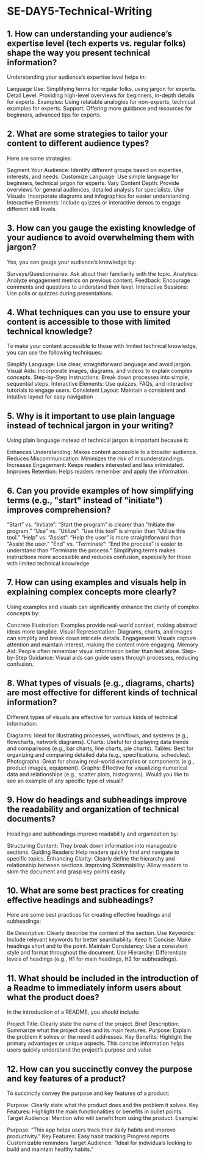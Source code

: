 # SE-DAY5-Technical-Writing
## 1. How can understanding your audience’s expertise level (tech experts vs. regular folks) shape the way you present technical information?
Understanding your audience’s expertise level helps in:

Language Use: Simplifying terms for regular folks, using jargon for experts.
Detail Level: Providing high-level overviews for beginners, in-depth details for experts.
Examples: Using relatable analogies for non-experts, technical examples for experts.
Support: Offering more guidance and resources for beginners, advanced tips for experts.
## 2. What are some strategies to tailor your content to different audience types?
Here are some strategies:

Segment Your Audience: Identify different groups based on expertise, interests, and needs.
Customize Language: Use simple language for beginners, technical jargon for experts.
Vary Content Depth: Provide overviews for general audiences, detailed analysis for specialists.
Use Visuals: Incorporate diagrams and infographics for easier understanding.
Interactive Elements: Include quizzes or interactive demos to engage different skill levels.
## 3. How can you gauge the existing knowledge of your audience to avoid overwhelming them with jargon?
Yes, you can gauge your audience’s knowledge by:

Surveys/Questionnaires: Ask about their familiarity with the topic.
Analytics: Analyze engagement metrics on previous content.
Feedback: Encourage comments and questions to understand their level.
Interactive Sessions: Use polls or quizzes during presentations.
## 4. What techniques can you use to ensure your content is accessible to those with limited technical knowledge?
To make your content accessible to those with limited technical knowledge, you can use the following techniques:

Simplify Language: Use clear, straightforward language and avoid jargon.
Visual Aids: Incorporate images, diagrams, and videos to explain complex concepts.
Step-by-Step Instructions: Break down processes into simple, sequential steps.
Interactive Elements: Use quizzes, FAQs, and interactive tutorials to engage users.
Consistent Layout: Maintain a consistent and intuitive layout for easy navigation
## 5. Why is it important to use plain language instead of technical jargon in your writing?
Using plain language instead of technical jargon is important because it:

Enhances Understanding: Makes content accessible to a broader audience.
Reduces Miscommunication: Minimizes the risk of misunderstandings.
Increases Engagement: Keeps readers interested and less intimidated.
Improves Retention: Helps readers remember and apply the information.
## 6. Can you provide examples of how simplifying terms (e.g., "start" instead of "initiate") improves comprehension?
“Start” vs. “Initiate”: “Start the program” is clearer than “Initiate the program.”
“Use” vs. “Utilize”: “Use this tool” is simpler than “Utilize this tool.”
“Help” vs. “Assist”: “Help the user” is more straightforward than “Assist the user.”
“End” vs. “Terminate”: “End the process” is easier to understand than “Terminate the process.”
Simplifying terms makes instructions more accessible and reduces confusion, especially for those with limited technical knowledge
## 7. How can using examples and visuals help in explaining complex concepts more clearly?
Using examples and visuals can significantly enhance the clarity of complex concepts by:

Concrete Illustration: Examples provide real-world context, making abstract ideas more tangible.
Visual Representation: Diagrams, charts, and images can simplify and break down intricate details.
Engagement: Visuals capture attention and maintain interest, making the content more engaging.
Memory Aid: People often remember visual information better than text alone.
Step-by-Step Guidance: Visual aids can guide users through processes, reducing confusion.
## 8. What types of visuals (e.g., diagrams, charts) are most effective for different kinds of technical information?
Different types of visuals are effective for various kinds of technical information:

Diagrams: Ideal for illustrating processes, workflows, and systems (e.g., flowcharts, network diagrams).
Charts: Useful for displaying data trends and comparisons (e.g., bar charts, line charts, pie charts).
Tables: Best for organizing and comparing detailed data (e.g., specifications, schedules).
Photographs: Great for showing real-world examples or components (e.g., product images, equipment).
Graphs: Effective for visualizing numerical data and relationships (e.g., scatter plots, histograms).
Would you like to see an example of any specific type of visual?
## 9. How do headings and subheadings improve the readability and organization of technical documents?
Headings and subheadings improve readability and organization by:

Structuring Content: They break down information into manageable sections.
Guiding Readers: Help readers quickly find and navigate to specific topics.
Enhancing Clarity: Clearly define the hierarchy and relationship between sections.
Improving Skimmability: Allow readers to skim the document and grasp key points easily.
## 10. What are some best practices for creating effective headings and subheadings?
Here are some best practices for creating effective headings and subheadings:

Be Descriptive: Clearly describe the content of the section.
Use Keywords: Include relevant keywords for better searchability.
Keep It Concise: Make headings short and to the point.
Maintain Consistency: Use a consistent style and format throughout the document.
Use Hierarchy: Differentiate levels of headings (e.g., H1 for main headings, H2 for subheadings).
## 11. What should be included in the introduction of a Readme to immediately inform users about what the product does?
In the introduction of a README, you should include:

Project Title: Clearly state the name of the project.
Brief Description: Summarize what the project does and its main features.
Purpose: Explain the problem it solves or the need it addresses.
Key Benefits: Highlight the primary advantages or unique aspects.
This concise information helps users quickly understand the project’s purpose and value
## 12. How can you succinctly convey the purpose and key features of a product?
To succinctly convey the purpose and key features of a product:

Purpose: Clearly state what the product does and the problem it solves.
Key Features: Highlight the main functionalities or benefits in bullet points.
Target Audience: Mention who will benefit from using the product.
Example:

Purpose: “This app helps users track their daily habits and improve productivity.”
Key Features:
Easy habit tracking
Progress reports
Customizable reminders
Target Audience: “Ideal for individuals looking to build and maintain healthy habits.”


